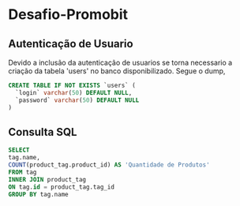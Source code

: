 # Desafio-Promobit

## Autenticação de Usuario
Devido a inclusão da autenticação de usuarios se torna necessario a criação da tabela 'users' no banco disponibilizado. Segue o dump,

```SQL
CREATE TABLE IF NOT EXISTS `users` (
  `login` varchar(50) DEFAULT NULL,
  `password` varchar(50) DEFAULT NULL
) 
```

## Consulta SQL
```SQL
SELECT
tag.name,
COUNT(product_tag.product_id) AS 'Quantidade de Produtos'
FROM tag
INNER JOIN product_tag
ON tag.id = product_tag.tag_id
GROUP BY tag.name
```
